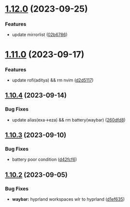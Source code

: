 # [1.12.0](https://github.com/aayushrathor/dotfiles/compare/v1.11.0...v1.12.0) (2023-09-25)


### Features

* update mirrorlist ([02b6786](https://github.com/aayushrathor/dotfiles/commit/02b6786545f30e199081db9212bf58ee3711f413))



# [1.11.0](https://github.com/aayushrathor/dotfiles/compare/v1.10.4...v1.11.0) (2023-09-17)


### Features

* update rofi(aditya) && rm nvim ([d2d5117](https://github.com/aayushrathor/dotfiles/commit/d2d511794549e039e1b2cabe31342294ade9bd3c))



## [1.10.4](https://github.com/aayushrathor/dotfiles/compare/v1.10.3...v1.10.4) (2023-09-14)


### Bug Fixes

* update alias(exa->eza) && rm battery(waybar) ([260dfd8](https://github.com/aayushrathor/dotfiles/commit/260dfd8a3b6ab983c2030b6abce3067ef2b37db8))



## [1.10.3](https://github.com/aayushrathor/dotfiles/compare/v1.10.2...v1.10.3) (2023-09-10)


### Bug Fixes

* battery poor condition ([d42fcf6](https://github.com/aayushrathor/dotfiles/commit/d42fcf6d59e692161ba460af0a6dfd546b7c7fed))



## [1.10.2](https://github.com/aayushrathor/dotfiles/compare/v1.10.1...v1.10.2) (2023-09-05)


### Bug Fixes

* **waybar:** hyprland workspaces wlr to hyprland ([d1ef635](https://github.com/aayushrathor/dotfiles/commit/d1ef6350c966663cb486b40309f9a150a78f17ab))



